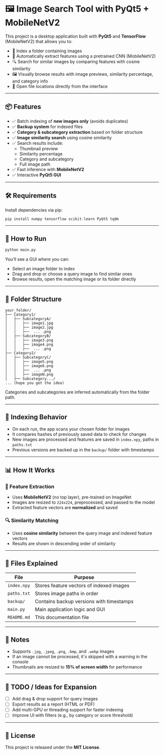 # 🖼️ Image Search Tool with PyQt5 + MobileNetV2

This project is a desktop application built with **PyQt5** and **TensorFlow** (MobileNetV2) that allows you to:

- 📁 Index a folder containing images  
- 🧠 Automatically extract features using a pretrained CNN (MobileNetV2)  
- 🔍 Search for similar images by comparing features with cosine similarity  
- 🖼️ Visually browse results with image previews, similarity percentage, and category info  
- 📂 Open file locations directly from the interface  

---

## 📦 Features

- ✅ Batch indexing of **new images only** (avoids duplicates)  
- ✅ **Backup system** for indexed files  
- ✅ **Category & subcategory extraction** based on folder structure  
- ✅ **Image similarity search** using cosine similarity  
- ✅ Search results include:
  - Thumbnail preview  
  - Similarity percentage  
  - Category and subcategory  
  - Full image path  
- ✅ Fast inference with **MobileNetV2**  
- ✅ Interactive **PyQt5 GUI**  

---

## 🛠️ Requirements

Install dependencies via pip:

```bash
pip install numpy tensorflow scikit-learn PyQt5 tqdm
```

---

## 🚀 How to Run

```bash
python main.py
```

You'll see a GUI where you can:

- Select an image folder to index  
- Drag and drop or choose a query image to find similar ones  
- Browse results, open the matching image or its folder directly  

---

## 📂 Folder Structure

```
your_folder/
├── Category1/
│   ├── SubcategoryA/
│   │   ├── image1.jpg
│   │   ├── image2.jpg
│   │   ├──  ... .png
│   ├── SubcategoryB/
│   │   ├── image3.png
│   │   ├── image4.png
│   │   ├──  ... .png
├── Category2/
│   ├── SubcategoryC/
│   │   ├── image5.png
│   │   ├── image6.png
│   │   ├──  ... .png
│   │   ├── imageN.png
│   ├── Subcategory.../
... (hope you get the idea)
```

Categories and subcategories are inferred automatically from the folder path.

---

## 💾 Indexing Behavior

- On each run, the app scans your chosen folder for images  
- It compares hashes of previously saved data to check for changes  
- New images are processed and features are saved in `index.npy`, paths in `paths.txt`  
- Previous versions are backed up in the `backup/` folder with timestamps  

---

## 📊 How It Works

### 🧠 Feature Extraction

- Uses **MobileNetV2** (no top layer), pre-trained on ImageNet  
- Images are resized to `224x224`, preprocessed, and passed to the model  
- Extracted feature vectors are **normalized** and saved  

### 🔍 Similarity Matching

- Uses **cosine similarity** between the query image and indexed feature vectors  
- Results are shown in descending order of similarity  

---

## 📎 Files Explained

| File        | Purpose                                      |
|-------------|----------------------------------------------|
| `index.npy` | Stores feature vectors of indexed images     |
| `paths.txt` | Stores image paths in order                  |
| `backup/`   | Contains backup versions with timestamps     |
| `main.py`   | Main application logic and GUI               |
| `README.md` | This documentation file                      |

---

## 🧪 Notes

- Supports `.jpg`, `.jpeg`, `.png`, `.bmp`, and `.webp` images  
- If an image cannot be processed, it's skipped with a warning in the console  
- Thumbnails are resized to **15% of screen width** for performance  

---

## 📌 TODO / Ideas for Expansion

- [ ] Add drag & drop support for query images  
- [ ] Export results as a report (HTML or PDF)  
- [ ] Add multi-GPU or threading support for faster indexing  
- [ ] Improve UI with filters (e.g., by category or score threshold)  

---

## 📄 License

This project is released under the **MIT License**.
